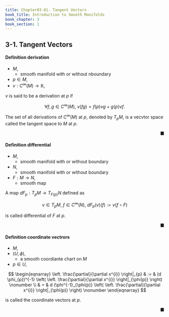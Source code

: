```yaml
---
title: Chapter03-01. Tangent Vectors
book_title: Introduction to Smooth Manifolds
book_chapter: 3
book_section: 1
---
```


## 3-1. Tangent Vectors

#### Definition derivation
* $M$,
    * smooth manifold with or without nboundary
* $p \in M$,
* $v: C^{\infty}(M) \rightarrow \mathbb{R}$,

$v$ is said to be a derivation at $p$ if

$$
    \forall f, g \in C^{\infty}(M),
    \
    v(fg)
    =
    f(p) vg
    +
    g(p) vf
    .
$$

The set of all derivations of $C^{\infty}(M)$ at $p$, denoted by $T_{p}M$, is a vecvtor space called the tangent space to $M$ at $p$.

<div class="end-of-statement" style="text-align: right">■</div>

#### Definition differential
* $M$,
    * smooth manifold with or without boundary
* $N$,
    * smooth manifold with or without boundary
* $F: M \rightarrow N$,
    * smooth map

A map $dF_{p}: T_{p}M \rightarrow T_{F(p)}N$ defined as

$$
    v \in T_{p}M,
    \
    f \in C^{\infty}(N),
    \
    dF_{p}(v)(f)
    :=
    v(f \circ F)
$$

is called differential of $F$ at $p$.

<div class="end-of-statement" style="text-align: right">■</div>


#### Definition coordinate vectrors
* $M$,
* $(U, \phi)$,
    * a smooth coordiante chart on $M$
* $p \in U$,

$$
\begin{eqnarray}
    \left.
        \frac{\partial}{\partial x^{i}} 
    \right|_{p}
    & := &
        (d \phi_{p})^{-1}
        \left(
            \left.
                \frac{\partial}{\partial x^{i}} 
            \right|_{\phi(p)}
        \right)
    \nonumber
    \\
    & = &
        d (\phi^{-1}_{\phi(p)}
        \left(
            \left.
                \frac{\partial}{\partial x^{i}} 
            \right|_{\phi(p)}
        \right)
    \nonumber
\end{eqnarray}
$$

is called the coordinate vectors at $p$.

<div class="end-of-statement" style="text-align: right">■</div>
